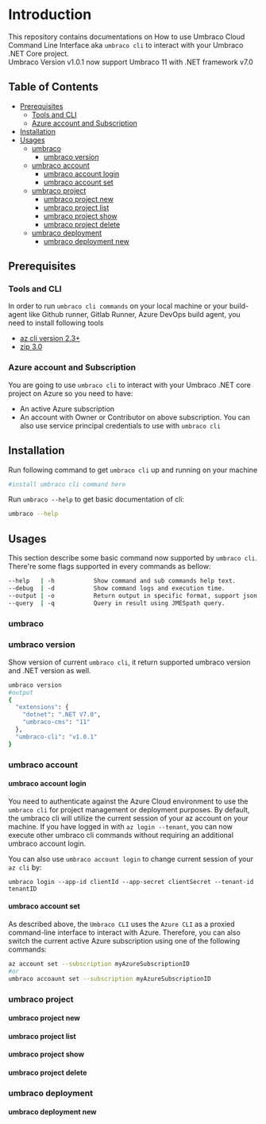 # Introduction
This repository contains documentations on How to use Umbraco Cloud Command Line Interface aka ```umbraco cli``` to interact with your Umbraco .NET Core project. <br/>
Umbraco Version v1.0.1 now support Umbraco 11 with .NET framework v7.0

## Table of Contents
- [Prerequisites](#prerequisites)
  - [Tools and CLI](#tools-and-cli)
  - [Azure account and Subscription](#azure-account-and-subscription)
- [Installation](#installation)
- [Usages](#usages)
  - [umbraco](#umbraco)
    - [umbraco version](#umbraco-version)
  - [umbraco account](#umbraco-account)
    - [umbraco account login](#umbraco-account-login)
    - [umbraco account set](#umbraco-account-set)
  - [umbraco project](#umbraco-project)
    - [umbraco project new](#umbraco-project-new)
    - [umbraco project list](#umbraco-project-list)
    - [umbraco project show](#umbraco-project-show)
    - [umbraco project delete](#umbraco-project-delete)
  - [umbraco deployment](#umbraco-deployment)
    - [umbraco deployment new](#umbraco-deployment-new)

## Prerequisites
### Tools and CLI
In order to run ```umbraco cli commands``` on your local machine or your build-agent like Github runner, Gitlab Runner, Azure DevOps build agent, you need to install following tools
- [az cli version 2.3+](https://learn.microsoft.com/en-us/cli/azure/install-azure-cli)
- [zip 3.0](https://stackoverflow.com/questions/18180060/how-to-zip-a-file-using-cmd-line)

### Azure account and Subscription
You are going to use ```umbraco cli``` to interact with your Umbraco .NET core project on Azure so you need to have:
- An active Azure subscription
- An account with Owner or Contributor on above subscription. You can also use service principal credentials to use with ```umbraco cli```

## Installation
Run following command to get ```umbraco cli``` up and running on your machine
```bash
#install umbraco cli command here
```
Run ```umbraco --help``` to get basic documentation of cli:
```bash
umbraco --help
```

## Usages
This section describe some basic command now supported by ```umbraco cli```. There're some flags supported in every commands as bellow:
```bash
--help   | -h           Show command and sub commands help text.
--debug  | -d           Show command logs and execution time.
--output | -o           Return output in specific format, support json, table, yaml, tsv.
--query  | -q           Query in result using JMESpath query.
```

### umbraco
### umbraco version
Show version of current ```umbraco cli```, it return supported umbraco version and .NET version as well.
```bash
umbraco version
#output
{
  "extensions": {
    "dotnet": ".NET V7.0",
    "umbraco-cms": "11"
  },
  "umbraco-cli": "v1.0.1"
}
```
### umbraco account
#### umbraco account login
You need to authenticate against the Azure Cloud environment to use the ```umbraco cli``` for project management or deployment purposes.
By default, the umbraco cli will utilize the current session of your az account on your machine. If you have logged in with ```az login --tenant```, you can now execute other umbraco cli commands without requiring an additional umbraco account login.

You can also use ```umbraco account login``` to change current session of your ```az cli``` by:
```
umbraco login --app-id clientId --app-secret clientSecret --tenant-id tenantID
```

#### umbraco account set
As described above, the ```Umbraco CLI``` uses the ```Azure CLI``` as a proxied command-line interface to interact with Azure. Therefore, you can also switch the current active Azure subscription using one of the following commands:
```bash
az account set --subscription myAzureSubscriptionID
#or
umbraco accoaunt set --subscription myAzureSubscriptionID
```

### umbraco project
#### umbraco project new
#### umbraco project list
#### umbraco project show
#### umbraco project delete

### umbraco deployment
#### umbraco deployment new